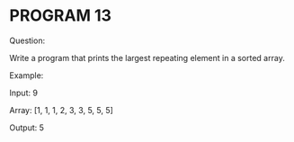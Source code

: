 # PROGRAM 13

Question:

Write a program that prints the largest repeating element in a sorted array.

Example:

Input: 9

Array: [1, 1, 1, 2, 3, 3, 5, 5, 5]

Output: 5
